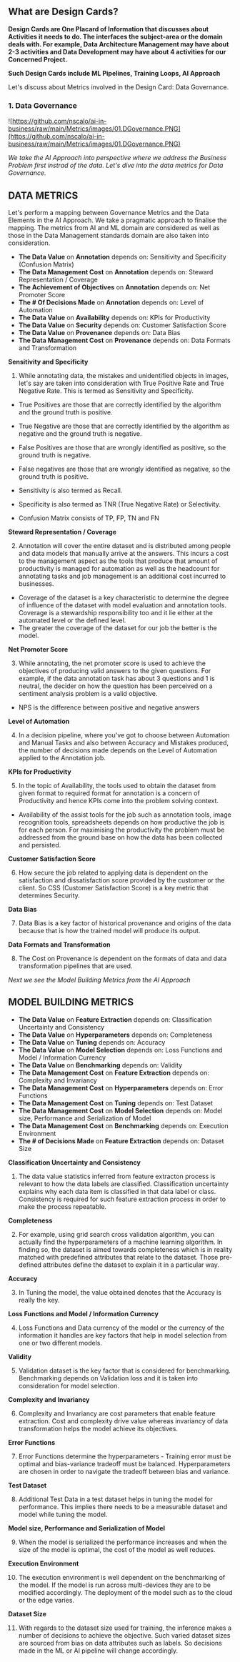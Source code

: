 ## What are Design Cards?

**Design Cards are One Placard of Information that discusses about Activities it needs to do. The interfaces the subject-area or the domain deals with. For example, Data Architecture Management may have about 2-3 activities and Data Development may have about 4 activities for our Concerned Project.**

**Such Design Cards include ML Pipelines, Training Loops, AI Approach**

Let's discuss about Metrics involved in the Design Card: Data Governance.

### 1. Data Governance

![https://github.com/nscalo/ai-in-business/raw/main/Metrics/images/01.DGovernance.PNG](https://github.com/nscalo/ai-in-business/raw/main/Metrics/images/01.DGovernance.PNG)

_We take the AI Approach into perspective where we address the Business Problem first instrad of the data. Let's dive into the data metrics for Data Governance._

DATA METRICS
------------

Let's perform a mapping between Governance Metrics and the Data Elements in the AI Approach. We take a pragmatic approach to finalise the mapping. The metrics from AI and ML domain are considered as well as those in the Data Management standards domain are also taken into consideration.

- **The Data Value** on **Annotation** depends on: Sensitivity and Specificity (Confusion Matrix)
- **The Data Management Cost** on **Annotation** depends on: Steward Representation / Coverage
- **The Achievement of Objectives** on **Annotation** depends on: Net Promoter Score
- **The # Of Decisions Made** on **Annotation** depends on: Level of Automation
- **The Data Value** on **Availability** depends on: KPIs for Productivity
- **The Data Value** on **Security** depends on: Customer Satisfaction Score
- **The Data Value** on **Provenance** depends on: Data Bias
- **The Data Management Cost** on **Provenance** depends on: Data Formats and Transformation

__Sensitivity and Specificity__

1. While annotating data, the mistakes and unidentified objects in images, let's say are taken into consideration with True Positive Rate and True Negative Rate. This is termed as Sensitivity and Specificity. 

- True Positives are those that are correctly identified by the algorithm and the ground truth is positive.
- True Negative are those that are correctly identified by the algorithm as negative and the ground truth is negative. 
- False Positives are those that are wrongly identified as positive, so the ground truth is negative. 
- False negatives are those that are wrongly identified as negative, so the ground truth is positive. 

- Sensitivity is also termed as Recall.
- Specificity is also termed as TNR (True Negative Rate) or Selectivity.
- Confusion Matrix consists of TP, FP, TN and FN

__Steward Representation / Coverage__

2. Annotation will cover the entire dataset and is distributed among people and data models that manually arrive at the answers. This incurs a cost to the management aspect as the tools that produce that amount of productivity is managed for automation as well as the headcount for annotating tasks and job management is an additional cost incurred to businesses. 

- Coverage of the dataset is a key characteristic to determine the degree of influence of the dataset with model evaluation and annotation tools. Coverage is a stewardship responsibility too and it lie either at the automated level or the defined level. 
- The greater the coverage of the dataset for our job the better is the model.

__Net Promoter Score__

3. While annotating, the net promoter score is used to achieve the objectives of producing valid answers to the given questions. For example, if the data annotation task has about 3 questions and 1 is neutral, the decider on how the question has been perceived on a sentiment analysis problem is a valid objective. 

- NPS is the difference between positive and negative answers

__Level of Automation__

4. In a decision pipeline, where you've got to choose between Automation and Manual Tasks and also between Accuracy and Mistakes produced, the number of decisions made depends on the Level of Automation applied to the Annotation job.

__KPIs for Productivity__

5. In the topic of Availability, the tools used to obtain the dataset from given format to required format for annotation is a concern of Productivity and hence KPIs come into the problem solving context. 

- Availability of the assist tools for the job such as annotation tools, image recognition tools, spreadsheets depends on how productive the job is for each person. For maximising the productivity the problem must be addressed from the ground base on how the data has been collected and persisted. 

__Customer Satisfaction Score__

6. How secure the job related to applying data is dependent on the satisfaction and dissatisfaction score provided by the customer or the client. So CSS (Customer Satisfaction Score) is a key metric that determines Security.

__Data Bias__

7. Data Bias is a key factor of historical provenance and origins of the data because that is how the trained model will produce its output. 

__Data Formats and Transformation__

8. The Cost on Provenance is dependent on the formats of data and data transformation pipelines that are used. 

_Next we see the Model Building Metrics from the AI Approach_

MODEL BUILDING METRICS
----------------------

- **The Data Value** on **Feature Extraction** depends on: Classification Uncertainty and Consistency
- **The Data Value** on **Hyperparameters** depends on: Completeness
- **The Data Value** on **Tuning** depends on: Accuracy
- **The Data Value** on **Model Selection** depends on: Loss Functions and Model / Information Currency
- **The Data Value** on **Benchmarking** depends on: Validity
- **The Data Management Cost** on **Feature Extraction** depends on: Complexity and Invariancy
- **The Data Management Cost** on **Hyperparameters** depends on: Error Functions
- **The Data Management Cost** on **Tuning** depends on: Test Dataset
- **The Data Management Cost** on **Model Selection** depends on: Model size, Performance and Serialization of Model
- **The Data Management Cost** on **Benchmarking** depends on: Execution Environment
- **The # of Decisions Made** on **Feature Extraction** depends on: Dataset Size

__Classification Uncertainty and Consistency__

1. The data value statistics inferred from feature extracton process is relevant to how the data labels are classified. Classification uncertainty explains why each data item is classified in that data label or class. Consistency is required for such feature extraction process in order to make the process repeatable. 

__Completeness__

2. For example, using grid search cross validation algorithm, you can actually find the hyperparameters of a machine learning algorithm. In finding so, the dataset is aimed towards completeness which is in reality matched with predefined attributes that relate to the dataset. Those pre-defined attributes define the dataset to explain it in a particular way. 

__Accuracy__

3. In Tuning the model, the value obtained denotes that the Accuracy is really the key. 

__Loss Functions and Model / Information Currency__

4. Loss Functions and Data currency of the model or the currency of the information it handles are key factors that help in model selection from one or two different models. 

__Validity__

5. Validation dataset is the key factor that is considered for benchmarking. Benchmarking depends on Validation loss and it is taken into consideration for model selection.

__Complexity and Invariancy__

6. Complexity and Invariancy are cost parameters that enable feature extraction. Cost and complexity drive value whereas invariancy of data transformation helps the model achieve its objectives. 

__Error Functions__

7. Error Functions determine the hyperparameters - Training error must be optimal and bias-variance tradeoff must be balanced. Hyperparameters are chosen in order to navigate the tradeoff between bias and variance. 

__Test Dataset__

8. Additional Test Data in a test dataset helps in tuning the model for performance. This implies there needs to be a measurable dataset and model while tuning the model. 

__Model size, Performance and Serialization of Model__

9. When the model is serialized the performance increases and when the size of the model is optimal, the cost of the model as well reduces. 

__Execution Environment__

10. The execution environment is well dependent on the benchmarking of the model. If the model is run across multi-devices they are to be modified accordingly. The deployment of the model such as to the cloud or the edge varies. 

__Dataset Size__

11. With regards to the dataset size used for training, the inference makes a number of decisions to achieve the objective. Such varied dataset sizes are sourced from bias on data attributes such as labels. So decisions made in the ML or AI pipeline will change accordingly. 

